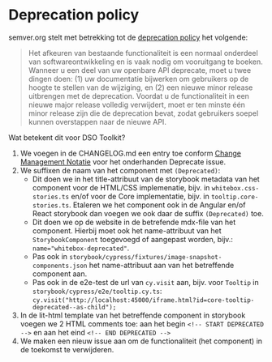 # Deprecation policy

semver.org stelt met betrekking tot de [deprecation policy](https://semver.org/#how-should-i-handle-deprecating-functionality) het volgende:

> Het afkeuren van bestaande functionaliteit is een normaal onderdeel van softwareontwikkeling en is vaak nodig om
> vooruitgang te boeken. Wanneer u een deel van uw openbare API deprecate, moet u twee dingen doen: (1) uw
> documentatie bijwerken om gebruikers op de hoogte te stellen van de wijziging, en (2) een nieuwe minor release
> uitbrengen met de deprecation. Voordat u de functionaliteit in een nieuwe major release volledig verwijdert, moet er
> ten minste één minor release zijn die de deprecation bevat, zodat gebruikers soepel kunnen overstappen naar de nieuwe
> API.

Wat betekent dit voor DSO Toolkit?

1.  We voegen in de CHANGELOG.md een entry toe conform [Change Management Notatie](./change-management-notatie) voor het onderhanden Deprecate issue.
2.  We suffixen de naam van het component met `(Deprecated)`:
    - Dit doen we in het title-attribuut van de storybook metadata van het component voor de HTML/CSS implemenatie,
      bijv. in `whitebox.css-stories.ts` en/of voor de Core implementatie, bijv. in `tooltip.core-stories.ts`.
      Etaleren we het component ook in de Angular en/of React storybook dan voegen we ook daar de suffix `(Deprecated)` toe.
    - Dit doen we op de website in de betrefende mdx-file van het component. Hierbij moet ook het name-attribuut van
      het `StorybookComponent` toegevoegd of aangepast worden, bijv.: `name="whitebox-deprecated"`.
    - Pas ook in `storybook/cypress/fixtures/image-snapshot-components.json` het name-attribuut aan van het
      betreffende component aan.
    - Pas ook in de e2e-test de url van `cy.visit` aan, bijv. voor `Tooltip` in `storybook/cypress/e2e/tooltip.cy.ts`: `cy.visit("http://localhost:45000/iframe.html?id=core-tooltip-deprecated--as-child");`
3.  In de lit-html template van het betreffende component in storybook voegen we 2 HTML comments toe: aan het begin `<!-- START DEPRECATED -->` en aan het eind `<!-- END DEPRECATED -->`
4.  We maken een nieuw issue aan om de functionaliteit (het component) in de toekomst te verwijderen.
